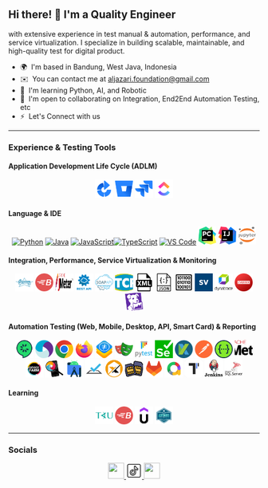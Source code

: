  Hi there! 👋 I'm a Quality Engineer
-------------

with extensive experience in test manual & automation, performance, and service virtualization. I specialize in building scalable, maintainable, and high-quality test for digital product.

* 🌍  I'm based in Bandung, West Java, Indonesia
* ✉️  You can contact me at [aljazari.foundation@gmail.com](mailto:aljazari.foundation@gmail.com)
* 🧠  I'm learning Python, AI, and Robotic
* 🤝  I'm open to collaborating on Integration, End2End Automation Testing, etc
* ⚡  Let's Connect with us

-------------
### Experience & Testing Tools

#### Application Development Life Cycle (ADLM)
</p>
<p align="center">
<a href="https://www.atlassian.com/software/bamboo" target="_blank" rel="noreferrer"><img src="https://github.com/aljazarifoundation/convertericonqualityengineer/blob/main/resized-icons/bamboo_128.png" width="36" height="36" alt="bamboo" /></a>
<a href="https://www.atlassian.com/software/bitbucket" target="_blank" rel="noreferrer"><img src="https://github.com/aljazarifoundation/convertericonqualityengineer/blob/main/resized-icons/bitbucket_128.png" width="36" height="36" alt="bitbucket" /></a>
<a href="https://www.atlassian.com/software/jira" target="_blank" rel="noreferrer"><img src="https://github.com/aljazarifoundation/convertericonqualityengineer/blob/main/resized-icons/jira_128.png" width="36" height="36" alt="jira" /></a>
<a href="https://clickup.com/" target="_blank" rel="noreferrer"><img src="https://github.com/aljazarifoundation/convertericonqualityengineer/blob/main/resized-icons/clickup_128.png" width="36" height="36" alt="clickup" /></a>
</p>

#### Language & IDE
<p align="center">
<a href="https://www.python.org/" target="_blank" rel="noreferrer"><img src="https://raw.githubusercontent.com/danielcranney/readme-generator/main/public/icons/skills/python-colored.svg" width="36" height="36" alt="Python" /></a>
<a href="https://www.oracle.com/java/" target="_blank" rel="noreferrer"><img src="https://raw.githubusercontent.com/danielcranney/readme-generator/main/public/icons/skills/java-colored.svg" width="36" height="36" alt="Java" /></a>
<a href="https://developer.mozilla.org/en-US/docs/Web/JavaScript" target="_blank" rel="noreferrer"><img src="https://raw.githubusercontent.com/danielcranney/readme-generator/main/public/icons/skills/javascript-colored.svg" width="36" height="36" alt="JavaScript" /></a><a href="https://www.typescriptlang.org/" target="_blank" rel="noreferrer"><img src="https://raw.githubusercontent.com/danielcranney/readme-generator/main/public/icons/skills/typescript-colored.svg" width="36" height="36" alt="TypeScript" /></a>
<a href="https://code.visualstudio.com/" target="_blank" rel="noreferrer"><img src="https://raw.githubusercontent.com/danielcranney/readme-generator/main/public/icons/skills/visualstudiocode.svg" width="36" height="36" alt="VS Code" /></a>
<a href="https://www.jetbrains.com/pycharm" target="_blank" rel="noreferrer"><img src="https://github.com/aljazarifoundation/convertericonqualityengineer/blob/main/resized-icons/pycharm_128.png" width="36" height="36" alt="pycharm" /></a>
<a href="https://lp.jetbrains.com/" target="_blank" rel="noreferrer"><img src="https://github.com/aljazarifoundation/convertericonqualityengineer/blob/main/resized-icons/intellij_128.png" width="36" height="36" alt="IntelliJ" /></a>
<a href="https://jupyter.org/" target="_blank" rel="noreferrer"><img src="https://github.com/aljazarifoundation/convertericonqualityengineer/blob/main/icons/Jupyter.png" width="36" height="36" alt="IntelliJ" /></a>
</p>

#### Integration, Performance, Service Virtualization & Monitoring
</p>
<p align="center">
<a href="https://groovy-lang.org/" target="_blank" rel="noreferrer"><img src="https://github.com/aljazarifoundation/convertericonqualityengineer/blob/main/resized-icons/groovy_128.png" width="36" height="36" alt="groovy" /></a>
<a href="https://jmeter.apache.org/" target="_blank" rel="noreferrer"><img src="https://github.com/aljazarifoundation/convertericonqualityengineer/blob/main/resized-icons/blazemeter_128.png" width="36" height="36" alt="blazemeter" /></a>
<a href="https://jmeter.apache.org/" target="_blank" rel="noreferrer"><img src="https://github.com/aljazarifoundation/convertericonqualityengineer/blob/main/icons/apache_jmeter.png" width="36" height="36" alt="apache jmeter" /></a>
<a href="https://en.wikipedia.org/wiki/REST" target="_blank" rel="noreferrer"><img src="https://github.com/aljazarifoundation/convertericonqualityengineer/blob/main/resized-icons/rest_128.png" width="36" height="36" alt="rest" /></a>
<a href="https://en.wikipedia.org/wiki/SOAP" target="_blank" rel="noreferrer"><img src="https://github.com/aljazarifoundation/convertericonqualityengineer/blob/main/resized-icons/soap_128.png" width="36" height="36" alt="soap" /></a>
<a href="https://en.wikipedia.org/wiki/Transmission_Control_Protocol" target="_blank" rel="noreferrer"><img src="https://github.com/aljazarifoundation/convertericonqualityengineer/blob/main/resized-icons/tcp_128.png" width="36" height="36" alt="tcp" /></a>
<a href="https://en.wikipedia.org/wiki/XML" target="_blank" rel="noreferrer"><img src="https://github.com/aljazarifoundation/convertericonqualityengineer/blob/main/resized-icons/xml_128.png" width="36" height="36" alt="xml" /></a>
<a href="https://www.json.org/json-en.html" target="_blank" rel="noreferrer"><img src="https://github.com/aljazarifoundation/convertericonqualityengineer/blob/main/resized-icons/json_128.png" width="36" height="36" alt="json" /></a>
<a href="https://jmeter.apache.org/" target="_blank" rel="noreferrer"><img src="https://github.com/aljazarifoundation/convertericonqualityengineer/blob/main/resized-icons/binary_128.png" width="36" height="36" alt="binary" /></a>
<a href="https://admhelp.microfocus.com/" target="_blank" rel="noreferrer"><img src="https://github.com/aljazarifoundation/convertericonqualityengineer/blob/main/resized-icons/microfocus_128.png" width="36" height="36" alt="service virtualization" /></a>
<a href="https://www.dynatrace.com/" target="_blank" rel="noreferrer"><img src="https://github.com/aljazarifoundation/convertericonqualityengineer/blob/main/resized-icons/dynatrace_128.png" width="36" height="36" alt="dynatrace" /></a>
<a href="https://www.zabbix.com/" target="_blank" rel="noreferrer"><img src="https://github.com/aljazarifoundation/convertericonqualityengineer/blob/main/resized-icons/zabbix_128.png" width="36" height="36" alt="zabbix" /></a>
<a href="https://www.datadoghq.com/" target="_blank" rel="noreferrer"><img src="https://github.com/aljazarifoundation/convertericonqualityengineer/blob/main/resized-icons/datadog_128.png" width="36" height="36" alt="datadog" /></a>
</p>

#### Automation Testing (Web, Mobile, Desktop, API, Smart Card) & Reporting
</p>
<p align="center">
<a href="https://cucumber.io/" target="_blank" rel="noreferrer"><img src="https://github.com/aljazarifoundation/convertericonqualityengineer/blob/main/resized-icons/cucumber_128.png" width="36" height="36" alt="Gherkin" /></a>
<a href="https://appium.io/docs/en/latest/" target="_blank" rel="noreferrer"><img src="https://github.com/aljazarifoundation/convertericonqualityengineer/blob/main/resized-icons/appium_128.png" width="36" height="36" alt="Appium" /></a>
<a href="https://www.google.com/chrome/" target="_blank" rel="noreferrer"><img src="https://github.com/aljazarifoundation/convertericonqualityengineer/blob/main/resized-icons/google_chrome_128.png" width="36" height="36" alt="Google Chrome" /></a> 
<a href="https://www.mozilla.org/en-US/firefox/new/" target="_blank" rel="noreferrer"><img src="https://github.com/aljazarifoundation/convertericonqualityengineer/blob/main/resized-icons/Firefox_128.png" width="36" height="36" alt="Firefox" /></a>
<a href="https://webkit.org/" target="_blank" rel="noreferrer"><img src="https://github.com/aljazarifoundation/convertericonqualityengineer/blob/main/resized-icons/webkit_128.png" width="36" height="36" alt="WebKit" /></a>
<a href="https://playwright.dev/" target="_blank" rel="noreferrer"><img src="https://github.com/aljazarifoundation/convertericonqualityengineer/blob/main/resized-icons/playwright_128.png" width="36" height="36" alt="Playwright" /></a>
<a href="https://docs.pytest.org/en/stable/" target="_blank" rel="noreferrer"><img src="https://github.com/aljazarifoundation/convertericonqualityengineer/blob/main/resized-icons/pytest_128.png" width="36" height="36" alt="Pytest" /></a>
<a href="https://www.selenium.dev/" target="_blank" rel="noreferrer"><img src="https://github.com/aljazarifoundation/convertericonqualityengineer/blob/main/resized-icons/selenium_128.png" width="36" height="36" alt="Selenium" /></a>
<a href="https://katalon.com/" target="_blank" rel="noreferrer"><img src="https://github.com/aljazarifoundation/convertericonqualityengineer/blob/main/resized-icons/katalon_128.png" width="36" height="36" alt="Katalon" /></a>
<a href="https://www.postman.com/" target="_blank" rel="noreferrer"><img src="https://github.com/aljazarifoundation/convertericonqualityengineer/blob/main/resized-icons/postman_128.png" width="36" height="36" alt="Postman" /></a>
<a href="https://swagger.io/" target="_blank" rel="noreferrer"><img src="https://github.com/aljazarifoundation/convertericonqualityengineer/blob/main/resized-icons/swagger_128.png" width="36" height="36" alt="Swagger" /></a>
<a href="https://jmeter.apache.org/" target="_blank" rel="noreferrer"><img src="https://github.com/aljazarifoundation/convertericonqualityengineer/blob/main/resized-icons/apache_jmeter_128.png" width="36" height="36" alt="apache jmeter" /></a>
<a href="https://devicefarm.org/" target="_blank" rel="noreferrer"><img src="https://github.com/aljazarifoundation/convertericonqualityengineer/blob/main/resized-icons/apium_device_farm_128.png" width="36" height="36" alt="appium device farm" /></a>
<a href="https://github.com/appium/appium-inspector" target="_blank" rel="noreferrer"><img src="https://github.com/aljazarifoundation/convertericonqualityengineer/blob/main/resized-icons/appium_inspector_128.png" width="36" height="36" alt="appium inspector" /></a>
<a href="https://developer.android.com/" target="_blank" rel="noreferrer"><img src="https://github.com/aljazarifoundation/convertericonqualityengineer/blob/main/resized-icons/android_studio_128.png" width="36" height="36" alt="android studio" /></a>
<a href="https://testcafe.io/" target="_blank" rel="noreferrer"><img src="https://github.com/aljazarifoundation/convertericonqualityengineer/blob/main/resized-icons/testcafe_128.png" width="36" height="36" alt="testcafe" /></a>
<a href="https://selectorshub.com/" target="_blank" rel="noreferrer"><img src="https://github.com/aljazarifoundation/convertericonqualityengineer/blob/main/resized-icons/selectorhub_128.png" width="36" height="36" alt="Allure" /></a>
<a href="https://www.youtube.com/playlist?list=PL-PGLNGPDn5_7h3M-lxxbf_OvYFgAWiz_" target="_blank" rel="noreferrer"><img src="https://github.com/aljazarifoundation/convertericonqualityengineer/blob/main/resized-icons/simcard_128.png" width="36" height="36" alt="SmartCard" /></a>
<a href="https://about.gitlab.com/" target="_blank" rel="noreferrer"><img src="https://github.com/aljazarifoundation/convertericonqualityengineer/blob/main/resized-icons/gitlab_128.png" width="36" height="36" alt="Gitlab" /></a>
<a href="https://allurereport.org/" target="_blank" rel="noreferrer"><img src="https://github.com/aljazarifoundation/convertericonqualityengineer/blob/main/resized-icons/allure_report_128.png" width="36" height="36" alt="Allure" /></a>
<a href="https://testomat.io/" target="_blank" rel="noreferrer"><img src="https://github.com/aljazarifoundation/convertericonqualityengineer/blob/main/resized-icons/testomatio_128.png" width="36" height="36" alt="testomat" /></a>
<a href="https://www.jenkins.io/" target="_blank" rel="noreferrer"><img src="https://github.com/aljazarifoundation/convertericonqualityengineer/blob/main/resized-icons/jenkins_128.png" width="36" height="36" alt="jenkins" /></a>
<a href="https://www.microsoft.com/" target="_blank" rel="noreferrer"><img src="https://github.com/aljazarifoundation/convertericonqualityengineer/blob/main/resized-icons/mssql_128.png" width="36" height="36" alt="SQL Server" /></a>
</p>

#### Learning 
</p>
<p align="center">
<a href="https://testautomationu.applitools.com/me.html#dianpermana" target="_blank" rel="noreferrer"><img src="https://github.com/aljazarifoundation/convertericonqualityengineer/blob/main/resized-icons/test_autoamtion_university_128.png" width="36" height="36" alt="test automatio university" /></a>
<a href="https://www.blazemeter.com/university" target="_blank" rel="noreferrer"><img src="https://github.com/aljazarifoundation/convertericonqualityengineer/blob/main/resized-icons/blazemeter_128.png" width="36" height="36" alt="blazemeter university" /></a>
<a href="https://www.udemy.com/" target="_blank" rel="noreferrer"><img src="https://github.com/aljazarifoundation/convertericonqualityengineer/blob/main/resized-icons/udemy_logo_128.png" width="36" height="36" alt="udemy" /></a>
<a href="https://university.apisec.a" target="_blank" rel="noreferrer"><img src="https://github.com/aljazarifoundation/convertericonqualityengineer/blob/main/icons/apisecurity.png" width="36" height="36" alt="apisecurity" /></a>
</p>
</p>

-------------
### Socials

<p align="center"> 
<a href="https://www.github.com/aljazarifoundation" target="_blank" rel="noreferrer"> <picture> <source media="(prefers-color-scheme: dark)" srcset="https://raw.githubusercontent.com/danielcranney/readme-generator/main/public/icons/socials/github-dark.svg" /> <source media="(prefers-color-scheme: light)" srcset="https://raw.githubusercontent.com/danielcranney/readme-generator/main/public/icons/socials/github.svg" /> <img src="https://raw.githubusercontent.com/danielcranney/readme-generator/main/public/icons/socials/github.svg" width="32" height="32" /> </picture> </a> 
<a href="https://www.tiktok.com/@aljazarifoundation" target="_blank" rel="noreferrer"> <picture> <source srcset="https://github.com/aljazarifoundation/convertericonqualityengineer/blob/main/icons/tiktok_icon.png" /> <source media="(prefers-color-scheme: light)" srcset="https://github.com/aljazarifoundation/convertericonqualityengineer/blob/main/icons/tiktok.png" /> <img src="https://github.com/aljazarifoundation/convertericonqualityengineer/blob/main/icons/tiktok.png" width="32" height="32" /> </picture> </a>
<a href="https://www.youtube.com/@aljazarifoundation" target="_blank" rel="noreferrer"> <picture> <source media="(prefers-color-scheme: dark)" srcset="https://raw.githubusercontent.com/danielcranney/readme-generator/main/public/icons/socials/youtube-dark.svg" /> <source media="(prefers-color-scheme: light)" srcset="https://raw.githubusercontent.com/danielcranney/readme-generator/main/public/icons/socials/youtube.svg" /> <img src="https://raw.githubusercontent.com/danielcranney/readme-generator/main/public/icons/socials/youtube.svg" width="32" height="32" /> </picture> </a>
</p>
